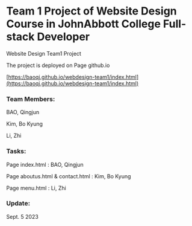 # Team 1 Project of Website Design Course in JohnAbbott College Full-stack Developer

Website Design Team1 Project

The project is deployed on Page github.io

[https://baoqj.github.io/webdesign-team1/index.html](https://baoqj.github.io/webdesign-team1/index.html)

### Team Members:

BAO, Qingjun

Kim, Bo Kyung

Li, Zhi


### Tasks:

Page index.html : BAO, Qingjun

Page aboutus.html & contact.html : Kim, Bo Kyung

Page menu.html : Li, Zhi


### Update:

Sept. 5 2023
